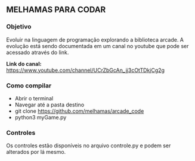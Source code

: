 ## MELHAMAS PARA CODAR

### Objetivo

Evoluir na linguagem de programação explorando a biblioteca arcade. A evolução está sendo documentada em um canal no youtube que pode ser acessado através do link. 

**Link do canal:** https://www.youtube.com/channel/UCrZbGcAn_jj3cOtTDkjCg2g

### Como compilar
- Abrir o terminal
- Navegar até a pasta destino
- git clone https://github.com/melhamas/arcade_code
- python3 myGame.py

### Controles
Os controles estão disponíveis no arquivo controle.py e podem ser alterados por lá mesmo.
